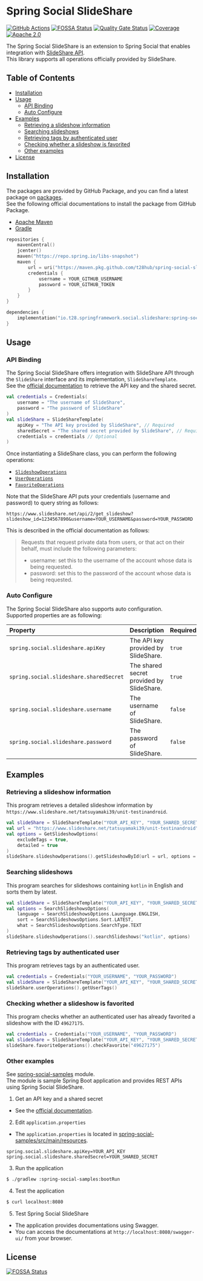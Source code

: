 # Spring Social SlideShare
[![GitHub Actions](https://github.com/t28hub/spring-social-slideshare/workflows/build/badge.svg)](https://github.com/t28hub/spring-social-slideshare/actions)
[![FOSSA Status](https://app.fossa.com/api/projects/custom%2B14538%2Fspring-social-slideshare.svg?type=shield)](https://app.fossa.com/projects/custom%2B14538%2Fspring-social-slideshare?ref=badge_shield)
[![Quality Gate Status](https://sonarcloud.io/api/project_badges/measure?project=t28hub_spring-social-slideshare&metric=alert_status)](https://sonarcloud.io/dashboard?id=t28hub_spring-social-slideshare)
[![Coverage](https://sonarcloud.io/api/project_badges/measure?project=t28hub_spring-social-slideshare&metric=coverage)](https://sonarcloud.io/dashboard?id=t28hub_spring-social-slideshare)
[![Apache 2.0](https://img.shields.io/badge/License-Apache%202.0-brightgreen.svg)](https://opensource.org/licenses/Apache-2.0)

The Spring Social SlideShare is an extension to Spring Social that enables integration with [SlideShare API](https://www.slideshare.net/developers).  
This library supports all operations officially provided by SlideShare.

## Table of Contents
* [Installation](#installation)
* [Usage](#usage)
  * [API Binding](#api-binding)
  * [Auto Configure](#auto-configure)
* [Examples](#examples)
  * [Retrieving a slideshow information](#retrieving-a-slideshow-information)
  * [Searching slideshows](#searching-slideshows)
  * [Retrieving tags by authenticated user](#retrieving-tags-by-authenticated-user)
  * [Checking whether a slideshow is favorited](#checking-whether-a-slideshow-is-favorited)
  * [Other examples](#other-examples)
* [License](#license)

## Installation
The packages are provided by GitHub Package, and you can find a latest package on [packages](https://github.com/t28hub/spring-social-slideshare/packages/).  
See the following official documentations to install the package from GitHub Package.  
* [Apache Maven](https://docs.github.com/en/packages/using-github-packages-with-your-projects-ecosystem/configuring-apache-maven-for-use-with-github-packages)
* [Gradle](https://docs.github.com/en/packages/using-github-packages-with-your-projects-ecosystem/configuring-gradle-for-use-with-github-packages)

```kotlin
repositories {
    mavenCentral()
    jcenter()
    maven("https://repo.spring.io/libs-snapshot")
    maven {
        url = uri("https://maven.pkg.github.com/t28hub/spring-social-slideshare")
        credentials {
            username = YOUR_GITHUB_USERNAME
            password = YOUR_GITHUB_TOKEN
        }
    }
}

dependencies {
    implementation("io.t28.springframework.social.slideshare:spring-social-slideshare:1.0.0-SNAPSHOT")
}
```

## Usage
### API Binding
The Spring Social SlideShare offers integration with SlideShare API through the `SlideShare` interface and its implementation, `SlideShareTemplate`.  
See the [official documentation](https://www.slideshare.net/developers) to retrieve the API key and the shared secret.  
```kotlin
val credentials = Credentials(
    username = "The username of SlideShare",
    password = "The password of SlideShare"
)
val slideShare = SlideShareTemplate(
    apiKey = "The API key provided by SlideShare", // Required
    sharedSecret = "The shared secret provided by SlideShare", // Required
    credentials = credentials // Optional
)
```
Once instantiating a SlideShare class, you can perform the following operations:
* [`SlideshowOperations`](https://github.com/t28hub/spring-social-slideshare/blob/master/spring-social-slideshare/src/main/kotlin/io/t28/springframework/social/slideshare/api/SlideshowOperations.kt)
* [`UserOperations`](https://github.com/t28hub/spring-social-slideshare/blob/master/spring-social-slideshare/src/main/kotlin/io/t28/springframework/social/slideshare/api/UserOperations.kt)
* [`FavoriteOperations`](https://github.com/t28hub/spring-social-slideshare/blob/master/spring-social-slideshare/src/main/kotlin/io/t28/springframework/social/slideshare/api/FavoriteOperations.kt)

Note that the SlideShare API puts your credentials (username and password) to query string as follows:
```
https://www.slideshare.net/api/2/get_slideshow?slideshow_id=1234567890&username=YOUR_USERNAME&password=YOUR_PASSWORD
```
This is described in the official documentation as follows:
> Requests that request private data from users, or that act on their behalf, must include the following parameters:
> * username: set this to the username of the account whose data is being requested.
> * password: set this to the password of the account whose data is being requested.

### Auto Configure
The Spring Social SlideShare also supports auto configuration.  
Supported properties are as following:

| Property| Description| Required |
|:---|:---|:---|
| `spring.social.slideshare.apiKey` | The API key provided by SlideShare. | `true` | 
| `spring.social.slideshare.sharedSecret` | The shared secret provided by SlideShare. | `true` | 
| `spring.social.slideshare.username` | The username of SlideShare. | `false` | 
| `spring.social.slideshare.password` | The password of SlideShare. | `false` | 

## Examples
### Retrieving a slideshow information
This program retrieves a detailed slideshow information by `https://www.slideshare.net/tatsuyamaki39/unit-testinandroid`.
```kotlin
val slideShare = SlideShareTemplate("YOUR_API_KEY", "YOUR_SHARED_SECRET")
val url = "https://www.slideshare.net/tatsuyamaki39/unit-testinandroid"
val options = GetSlideshowOptions(
    excludeTags = true,
    detailed = true
)
slideShare.slideshowOperations().getSlideshowById(url = url, options = options)
```

### Searching slideshows
This program searches for slideshows containing `kotlin` in English and sorts them by latest.
```kotlin
val slideShare = SlideShareTemplate("YOUR_API_KEY", "YOUR_SHARED_SECRET")
val options = SearchSlideshowsOptions(
    language = SearchSlideshowsOptions.Launguage.ENGLISH,
    sort = SearchSlideshowsOptions.Sort.LATEST,
    what = SearchSlideshowsOptions.SearchType.TEXT
)
slideShare.slideshowOperations().searchSlideshows("kotlin", options)
```

### Retrieving tags by authenticated user
This program retrieves tags by an authenticated user.
```kotlin
val credentials = Credentials("YOUR_USERNAME", "YOUR_PASSWORD")
val slideShare = SlideShareTemplate("YOUR_API_KEY", "YOUR_SHARED_SECRET", credentials)
slideShare.userOperations().getUserTags()
```

### Checking whether a slideshow is favorited
This program checks whether an authenticated user has already favorited a slideshow with the ID `49627175`.
```kotlin
val credentials = Credentials("YOUR_USERNAME", "YOUR_PASSWORD")
val slideShare = SlideShareTemplate("YOUR_API_KEY", "YOUR_SHARED_SECRET", credentials)
slideShare.favoriteOperations().checkFavorite("49627175")
```

### Other examples
See [spring-social-samples](https://github.com/t28hub/spring-social-slideshare/tree/master/spring-social-samples) module.  
The module is sample Spring Boot application and provides REST APIs using Spring Social SlideShare.

1. Get an API key and a shared secret
  * See the [official documentation](https://www.slideshare.net/developers).
2. Edit `application.properties`
  * The `application.properties` is located in [spring-social-samples/src/main/resources](https://github.com/t28hub/spring-social-slideshare/blob/master/spring-social-samples/src/main/resources/).
```properties
spring.social.slideshare.apiKey=YOUR_API_KEY
spring.social.slideshare.sharedSecret=YOUR_SHARED_SECRET
```
3. Run the application
```sh
$ ./gradlew :spring-social-samples:bootRun
```
4. Test the application
```sh
$ curl localhost:8080
```
5. Test Spring Social SlideShare
  * The application provides documentations using Swagger.
  * You can access the documentations at `http://localhost:8080/swagger-ui/` from your browser.

## License
[![FOSSA Status](https://app.fossa.com/api/projects/custom%2B14538%2Fspring-social-slideshare.svg?type=large)](https://app.fossa.com/projects/custom%2B14538%2Fspring-social-slideshare?ref=badge_large)
